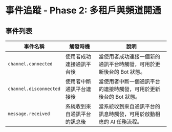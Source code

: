 


# 事件追蹤 - Phase 2: 多租戶與頻道開通

## 事件列表

| 事件名稱 | 觸發時機 | 說明 |
| --- | --- | --- |
| `channel.connected` | 使用者成功連接通訊平台後 | 當使用者成功連接一個新的通訊平台時觸發，可用於更新後台的 Bot 狀態。 |
| `channel.disconnected` | 使用者中斷通訊平台連接後 | 當使用者中斷一個通訊平台的連接時觸發，可用於更新後台的 Bot 狀態。 |
| `message.received` | 系統收到來自通訊平台的訊息後 | 當系統收到來自通訊平台的訊息時觸發，可用於啟動相應的 AI 任務流程。 |


